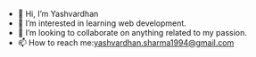 - 👋 Hi, I’m Yashvardhan
- 👀 I’m interested in learning web development.
- 💞️ I’m looking to collaborate on anything related to my passion.
- 📫 How to reach me:yashvardhan.sharma1994@gmail.com

<!---
BKYash/BKYash is a ✨ special ✨ repository because its `README.md` (this file) appears on your GitHub profile.
You can click the Preview link to take a look at your changes.
--->
